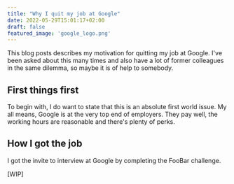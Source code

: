 ```yaml
---
title: "Why I quit my job at Google"
date: 2022-05-29T15:01:17+02:00
draft: false
featured_image: 'google_logo.png'
---
```



This blog posts describes my motivation for quitting my job at Google. I've been asked about this many times and also have a lot of former colleagues in the same dilemma, so maybe it is of help to somebody.


## First things first
To begin with, I do want to state that this is an absolute first world issue. My all means, Google is at the very top end of employers. They pay well, the working hours are reasonable and there's plenty of perks.

## How I got the job
I got the invite to interview at Google by completing the FooBar challenge.

[WIP]